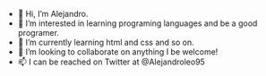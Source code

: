 - 👋 Hi, I’m Alejandro.
- 👀 I’m interested in learning programing languages and be a good programer.
- 🌱 I’m currently learning html and css and so on.
- 💞️ I’m looking to collaborate on anything I be welcome!
- 📫 I can be reached on Twitter at @Alejandroleo95

<!---
happyjourny/happyjourny is a ✨ special ✨ repository because its `README.md` (this file) appears on your GitHub profile.
You can click the Preview link to take a look at your changes.
--->
